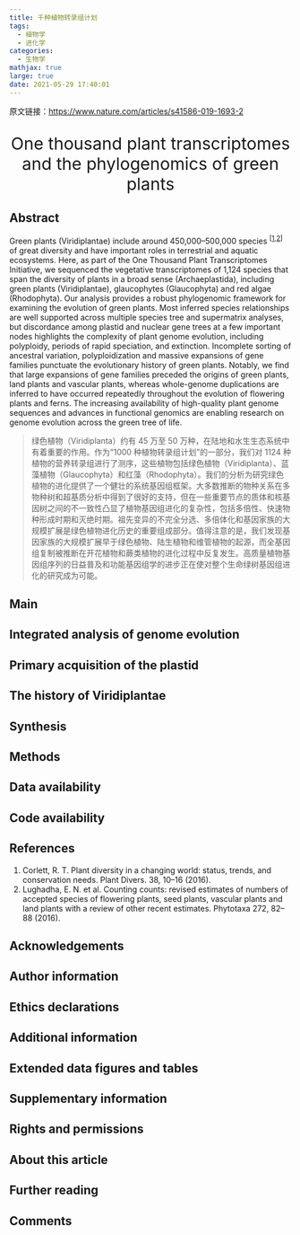 ```yaml
---
title: 千种植物转录组计划
tags:
  - 植物学
  - 进化学
categories:
  - 生物学
mathjax: true
large: true
date: 2021-05-29 17:40:01
---
```


原文链接：https://www.nature.com/articles/s41586-019-1693-2

<p style="text-align:center; font-size:30px; ">One thousand plant transcriptomes and the phylogenomics of green plants</p>

## Abstract

Green plants (Viridiplantae) include around 450,000–500,000 species <sup>\[[1](#ref-CR1),[2](#ref-CR2)\]</sup> of great diversity and have important roles in terrestrial and aquatic ecosystems. Here, as part of the One Thousand Plant Transcriptomes Initiative, we sequenced the vegetative transcriptomes of 1,124 species that span the diversity of plants in a broad sense (Archaeplastida), including green plants (Viridiplantae), glaucophytes (Glaucophyta) and red algae (Rhodophyta). Our analysis provides a robust phylogenomic framework for examining the evolution of green plants. Most inferred species relationships are well supported across multiple species tree and supermatrix analyses, but discordance among plastid and nuclear gene trees at a few important nodes highlights the complexity of plant genome evolution, including polyploidy, periods of rapid speciation, and extinction. Incomplete sorting of ancestral variation, polyploidization and massive expansions of gene families punctuate the evolutionary history of green plants. Notably, we find that large expansions of gene families preceded the origins of green plants, land plants and vascular plants, whereas whole-genome duplications are inferred to have occurred repeatedly throughout the evolution of flowering plants and ferns. The increasing availability of high-quality plant genome sequences and advances in functional genomics are enabling research on genome evolution across the green tree of life.

> 绿色植物（Viridiplanta）约有 45 万至 50 万种，在陆地和水生生态系统中有着重要的作用。作为“1000 种植物转录组计划”的一部分，我们对 1124 种植物的营养转录组进行了测序，这些植物包括绿色植物（Viridiplanta）、蓝藻植物（Glaucophyta）和红藻（Rhodophyta）。我们的分析为研究绿色植物的进化提供了一个健壮的系统基因组框架。大多数推断的物种关系在多物种树和超基质分析中得到了很好的支持，但在一些重要节点的质体和核基因树之间的不一致性凸显了植物基因组进化的复杂性，包括多倍性、快速物种形成时期和灭绝时期。祖先变异的不完全分选、多倍体化和基因家族的大规模扩展是绿色植物进化历史的重要组成部分。值得注意的是，我们发现基因家族的大规模扩展早于绿色植物、陆生植物和维管植物的起源，而全基因组复制被推断在开花植物和蕨类植物的进化过程中反复发生。高质量植物基因组序列的日益普及和功能基因组学的进步正在使对整个生命绿树基因组进化的研究成为可能。

## Main

## Integrated analysis of genome evolution

## Primary acquisition of the plastid

## The history of Viridiplantae

## Synthesis

## Methods

## Data availability

## Code availability

## References

<ol>
<li id="ref-CR1">Corlett, R. T. Plant diversity in a changing world: status, trends, and conservation needs. Plant Divers. 38, 10–16 (2016). </li>
<li id="ref-CR2">Lughadha, E. N. et al. Counting counts: revised estimates of numbers of accepted species of flowering plants, seed plants, vascular plants and land plants with a review of other recent estimates. Phytotaxa 272, 82–88 (2016).</li>
<!-- <li id="ref-CR2"></li> -->
</ol>


## Acknowledgements

## Author information

## Ethics declarations

## Additional information

## Extended data figures and tables

## Supplementary information

## Rights and permissions

## About this article

## Further reading

## Comments